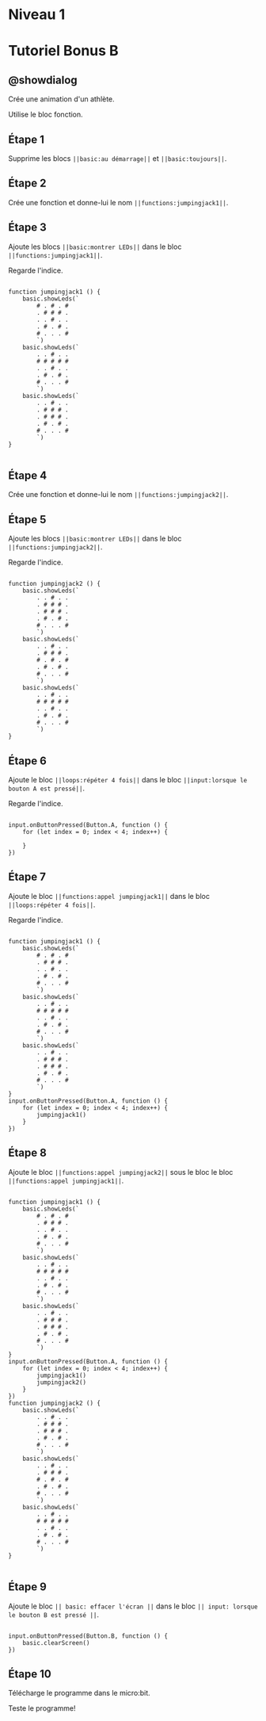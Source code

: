 # Niveau 1

# Tutoriel Bonus B

## @showdialog

Crée une animation d'un athlète. 

Utilise le bloc fonction.

## Étape 1

Supprime les blocs ``||basic:au démarrage||`` et ``||basic:toujours||``.

## Étape 2

Crée une fonction et donne-lui le nom ``||functions:jumpingjack1||``.

## Étape 3

Ajoute les blocs ``||basic:montrer LEDs||`` dans le bloc ``||functions:jumpingjack1||``.

Regarde l'indice.

```blocks

function jumpingjack1 () {
    basic.showLeds(`
        # . # . #
        . # # # .
        . . # . .
        . # . # .
        # . . . #
        `)
    basic.showLeds(`
        . . # . .
        # # # # #
        . . # . .
        . # . # .
        # . . . #
        `)
    basic.showLeds(`
        . . # . .
        . # # # .
        . # # # .
        . # . # .
        # . . . #
        `)
}


```

## Étape 4

Crée une fonction et donne-lui le nom ``||functions:jumpingjack2||``.

## Étape 5

Ajoute les blocs ``||basic:montrer LEDs||`` dans le bloc ``||functions:jumpingjack2||``.

Regarde l'indice.

```blocks

function jumpingjack2 () {
    basic.showLeds(`
        . . # . .
        . # # # .
        . # # # .
        . # . # .
        # . . . #
        `)
    basic.showLeds(`
        . . # . .
        . # # # .
        # . # . #
        . # . # .
        # . . . #
        `)
    basic.showLeds(`
        . . # . .
        # # # # #
        . . # . .
        . # . # .
        # . . . #
        `)
}

```

## Étape 6

Ajoute le bloc ``||loops:répéter 4 fois||`` dans le bloc ``||input:lorsque le bouton A est pressé||``.

Regarde l'indice.

```blocks

input.onButtonPressed(Button.A, function () {
    for (let index = 0; index < 4; index++) {
    	
    }
})

```

## Étape 7

Ajoute le bloc ``||functions:appel jumpingjack1||`` dans le bloc ``||loops:répéter 4 fois||``.

Regarde l'indice.

```blocks

function jumpingjack1 () {
    basic.showLeds(`
        # . # . #
        . # # # .
        . . # . .
        . # . # .
        # . . . #
        `)
    basic.showLeds(`
        . . # . .
        # # # # #
        . . # . .
        . # . # .
        # . . . #
        `)
    basic.showLeds(`
        . . # . .
        . # # # .
        . # # # .
        . # . # .
        # . . . #
        `)
}
input.onButtonPressed(Button.A, function () {
    for (let index = 0; index < 4; index++) {
        jumpingjack1()
    }
})

```

## Étape 8

Ajoute le bloc ``||functions:appel jumpingjack2||`` sous le bloc le bloc ``||functions:appel jumpingjack1||``.

```blocks

function jumpingjack1 () {
    basic.showLeds(`
        # . # . #
        . # # # .
        . . # . .
        . # . # .
        # . . . #
        `)
    basic.showLeds(`
        . . # . .
        # # # # #
        . . # . .
        . # . # .
        # . . . #
        `)
    basic.showLeds(`
        . . # . .
        . # # # .
        . # # # .
        . # . # .
        # . . . #
        `)
}
input.onButtonPressed(Button.A, function () {
    for (let index = 0; index < 4; index++) {
        jumpingjack1()
        jumpingjack2()
    }
})
function jumpingjack2 () {
    basic.showLeds(`
        . . # . .
        . # # # .
        . # # # .
        . # . # .
        # . . . #
        `)
    basic.showLeds(`
        . . # . .
        . # # # .
        # . # . #
        . # . # .
        # . . . #
        `)
    basic.showLeds(`
        . . # . .
        # # # # #
        . . # . .
        . # . # .
        # . . . #
        `)
}


```

## Étape 9

Ajoute le bloc ``|| basic: effacer l'écran ||`` dans le bloc ``|| input: lorsque le bouton B est pressé ||``.


```blocks

input.onButtonPressed(Button.B, function () {
    basic.clearScreen()
})

```

## Étape 10

Télécharge le programme dans le micro:bit.

Teste le programme!